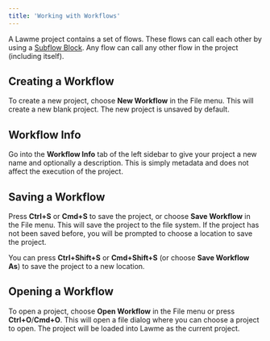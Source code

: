 ```yaml
---
title: 'Working with Workflows'
---
```


A Lawme project contains a set of flows. These flows can call each other by using a [Subflow Block](../block-reference/subflow). Any flow can call any other flow in the project (including itself).

## Creating a Workflow

To create a new project, choose **New Workflow** in the File menu. This will create a new blank project. The new project is unsaved by default.

## Workflow Info

Go into the **Workflow Info** tab of the left sidebar to give your project a new name and optionally a description. This is simply metadata and does not affect the execution of the project.

## Saving a Workflow

Press **Ctrl+S** or **Cmd+S** to save the project, or choose **Save Workflow** in the File menu. This will save the project to the file system. If the project has not been saved before, you will be prompted to choose a location to save the project.

You can press **Ctrl+Shift+S** or **Cmd+Shift+S** (or choose **Save Workflow As**) to save the project to a new location.

## Opening a Workflow

To open a project, choose **Open Workflow** in the File menu or press **Ctrl+O**/**Cmd+O**. This will open a file dialog where you can choose a project to open. The project will be loaded into Lawme as the current project.
